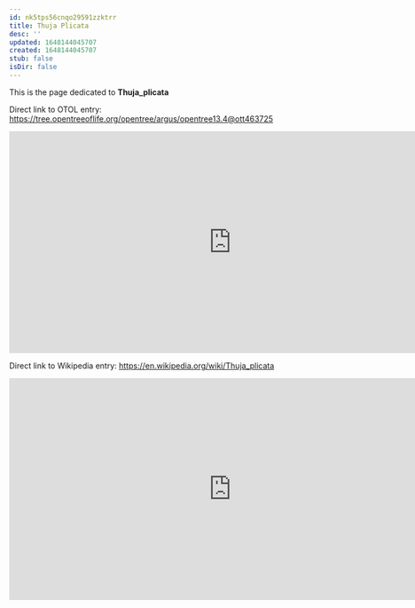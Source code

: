 ```yaml
---
id: nk5tps56cnqo29591zzktrr
title: Thuja Plicata
desc: ''
updated: 1648144045707
created: 1648144045707
stub: false
isDir: false
---
```

This is the page dedicated to **Thuja_plicata**


Direct link to OTOL entry: https://tree.opentreeoflife.org/opentree/argus/opentree13.4@ott463725



<html>
    <body>
    <iframe src="https://tree.opentreeoflife.org/opentree/argus/opentree13.4@ott463725"
    width="800" height="400" frameborder="0" allowfullscreen> </iframe>
    </body>
</html>
    


Direct link to Wikipedia entry: https://en.wikipedia.org/wiki/Thuja_plicata



<html>
    <body>
    <iframe src="https://en.wikipedia.org/wiki/Thuja_plicata"
    width="800" height="400" frameborder="0" allowfullscreen> </iframe>
    </body>
</html>
    
